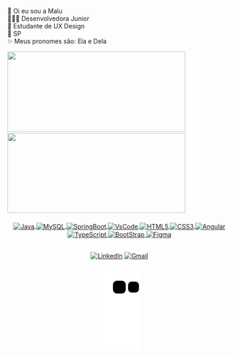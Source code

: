 👋 Oi eu sou a Malu<br>
👩🏽‍💻 Desenvolvedora Junior <br>
📓 Estudante de UX Design <br>
🎈 SP <br>
✨ Meus pronomes são: Ela e Dela

<div>
  <a href="https://github.com/malufilinto">
    <img height="180cm" src="http://github-readme-stats.vercel.app/api?username=malufilinto&show_icons=true&theme=dracula&include_all_commits=true&count_private=true"width="400" height="200">
    <img height="180cm" src="http://github-readme-stats.vercel.app/api/top-langs/?username=malufilinto&layout=compact&langs_count=16&theme=dracula"/ width="400" height="200">
    </div>  
  
<div align="center"><br>
    <img alt="Java" height="46" width="65" align="center" src="https://cdn.jsdelivr.net/gh/devicons/devicon/icons/java/java-original-wordmark.svg" />
    <img  alt="MySQL" height="80" align="center" src="https://cdn.jsdelivr.net/gh/devicons/devicon/icons/mysql/mysql-original-wordmark.svg" /> 
    <img alt="SpringBoot" height="46" width="65" align="center" src="https://cdn.jsdelivr.net/gh/devicons/devicon/icons/spring/spring-original.svg">
    <img alt="VsCode" height="50" width="65" align="center" src="https://cdn.jsdelivr.net/gh/devicons/devicon/icons/vscode/vscode-original.svg" />
    <img alt="HTML5" height="46" width="65" align="center" src="https://cdn.jsdelivr.net/gh/devicons/devicon/icons/html5/html5-plain-wordmark.svg" />
    <img alt="CSS3" height="46" width="65" align="center" src="https://cdn.jsdelivr.net/gh/devicons/devicon/icons/css3/css3-plain-wordmark.svg" /> 
    <img alt="Angular" height="46" width="65" align="center" src="https://cdn.jsdelivr.net/gh/devicons/devicon/icons/angularjs/angularjs-plain.svg"/>
    <img alt="TypeScript" height="50" width="65" align="center"  src="https://cdn.jsdelivr.net/gh/devicons/devicon/icons/typescript/typescript-original.svg" />
    <img alt="BootStrap" height="50" width="65" align="center" src="https://cdn.jsdelivr.net/gh/devicons/devicon/icons/bootstrap/bootstrap-original.svg" />
    <img alt="Figma" height="50" width="65" align="center" src="https://cdn.jsdelivr.net/gh/devicons/devicon/icons/figma/figma-original.svg" />
     
    

  
  ##
  
  <div>
    <a href="https://www.linkedin.com/in/malufilinto/" target="_blank"><img src="https://img.shields.io/badge/LinkedIn-0077B5?style=for-the-badge&logo=linkedin&logoColor=white" alt="LinkedIn" align="center"></a>
    <a href="marialuiza.filinto@gmail.com" target="_blank"><img src="https://img.shields.io/badge/Gmail-D14836?style=for-the-badge&logo=gmail&logoColor=white" alt="Gmail" align="center">
  </a><br>

![Snake animation](https://github.com/malufilinto/malufilinto/blob/output/github-contribution-grid-snake.svg)
    </div>
